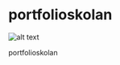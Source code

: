 # portfolioskolan

![alt text](https://www.google.com/url?sa=i&url=https%3A%2F%2Fwww.beridnahogvakten.se%2Fhastar-kopes%2F&psig=AOvVaw2VBHJIbhg6cV-n38_kgsNg&ust=1680813684165000&source=images&cd=vfe&ved=0CBAQjRxqFwoTCJCY44fNk_4CFQAAAAAdAAAAABAD)

portfolioskolan
